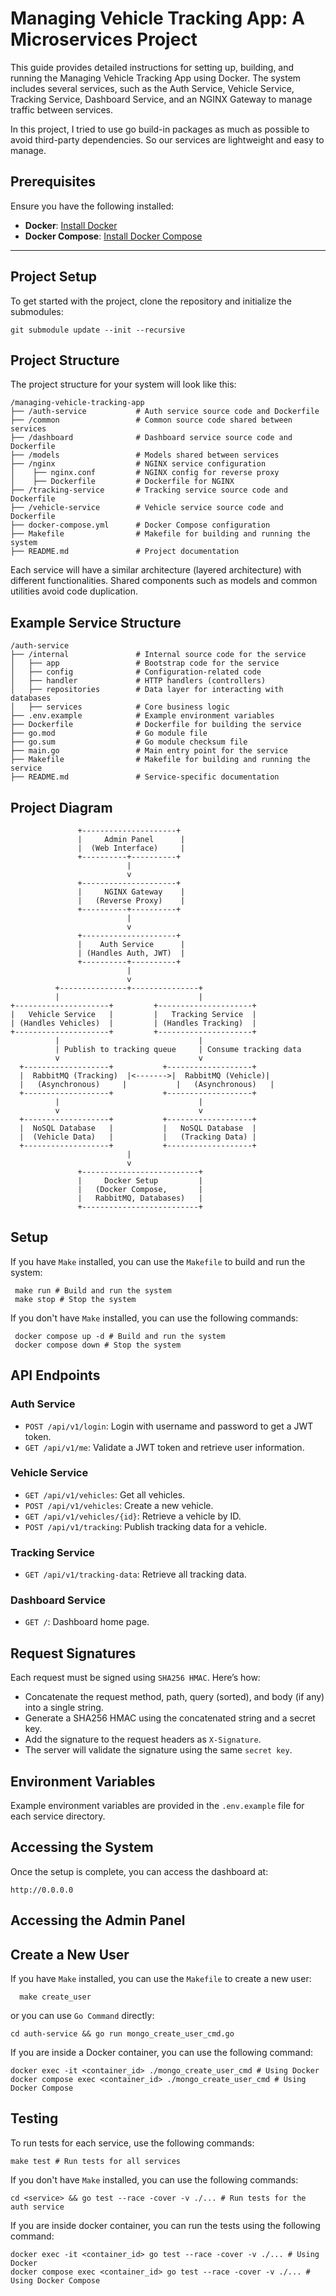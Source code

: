 # Managing Vehicle Tracking App: A Microservices Project

This guide provides detailed instructions for setting up, building, and running the Managing Vehicle Tracking App using
Docker. The system includes several services, such as the Auth Service, Vehicle Service, Tracking Service, Dashboard
Service, and an NGINX Gateway to manage traffic between services.

In this project, I tried to use go build-in packages as much as possible to avoid third-party dependencies.
So our services are lightweight and easy to manage.

## Prerequisites

Ensure you have the following installed:

- **Docker**: [Install Docker](https://docs.docker.com/get-started/get-docker/)
- **Docker Compose**: [Install Docker Compose](https://docs.docker.com/compose/install/)

---

## Project Setup

To get started with the project, clone the repository and initialize the submodules:
```shell
git submodule update --init --recursive
```


## Project Structure

The project structure for your system will look like this:

```text
/managing-vehicle-tracking-app
├── /auth-service           # Auth service source code and Dockerfile
├── /common                 # Common source code shared between services
├── /dashboard              # Dashboard service source code and Dockerfile
├── /models                 # Models shared between services
├── /nginx                  # NGINX service configuration
│    ├── nginx.conf         # NGINX config for reverse proxy
│    ├── Dockerfile         # Dockerfile for NGINX
├── /tracking-service       # Tracking service source code and Dockerfile
├── /vehicle-service        # Vehicle service source code and Dockerfile
├── docker-compose.yml      # Docker Compose configuration
├── Makefile                # Makefile for building and running the system
├── README.md               # Project documentation 
```

Each service will have a similar architecture (layered architecture) with different functionalities. Shared components
such as models and common utilities avoid code duplication.

## Example Service Structure

```text
/auth-service
├── /internal               # Internal source code for the service
│   ├── app                 # Bootstrap code for the service
│   ├── config              # Configuration-related code
│   ├── handler             # HTTP handlers (controllers)
│   ├── repositories        # Data layer for interacting with databases
│   ├── services            # Core business logic
├── .env.example            # Example environment variables
├── Dockerfile              # Dockerfile for building the service
├── go.mod                  # Go module file
├── go.sum                  # Go module checksum file
├── main.go                 # Main entry point for the service
├── Makefile                # Makefile for building and running the service
├── README.md               # Service-specific documentation

```

## Project Diagram

```text
               +---------------------+
               |     Admin Panel      |
               |  (Web Interface)     |
               +----------+----------+
                          |
                          v
               +---------------------+
               |     NGINX Gateway    |
               |   (Reverse Proxy)    |
               +----------+----------+
                          |
                          v
               +---------------------+
               |    Auth Service      |
               | (Handles Auth, JWT)  |
               +----------+----------+
                          |
                          v
          +---------------+---------------+
          |                               |
+---------------------+         +---------------------+
|   Vehicle Service   |         |   Tracking Service  |
| (Handles Vehicles)  |         | (Handles Tracking)  |
+---------------------+         +---------------------+
          |                               |
          | Publish to tracking queue     | Consume tracking data
          v                               v
  +-------------------+           +-------------------+
  |  RabbitMQ (Tracking)  |<------->|  RabbitMQ (Vehicle)|
  |   (Asynchronous)     |           |   (Asynchronous)   |
  +-------------------+           +-------------------+
          |                               |
          v                               v
  +-------------------+           +-------------------+
  |  NoSQL Database   |           |   NoSQL Database  |
  |  (Vehicle Data)   |           |   (Tracking Data) |
  +-------------------+           +-------------------+
                          |
                          v
               +--------------------------+
               |     Docker Setup         |
               |   (Docker Compose,       |
               |   RabbitMQ, Databases)   |
               +--------------------------+
```

## Setup

If you have `Make` installed, you can use the `Makefile` to build and run the system:

```shell    
 make run # Build and run the system
 make stop # Stop the system
```

If you don't have `Make` installed, you can use the following commands:

```shell
 docker compose up -d # Build and run the system
 docker compose down # Stop the system
```

## API Endpoints

### Auth Service

- `POST /api/v1/login`: Login with username and password to get a JWT token.
- `GET /api/v1/me`: Validate a JWT token and retrieve user information.

### Vehicle Service

- `GET /api/v1/vehicles`: Get all vehicles.
- `POST /api/v1/vehicles`: Create a new vehicle.
- `GET /api/v1/vehicles/{id}`: Retrieve a vehicle by ID.
- `POST /api/v1/tracking`: Publish tracking data for a vehicle.

### Tracking Service

- `GET /api/v1/tracking-data`: Retrieve all tracking data.

### Dashboard Service

- `GET /`: Dashboard home page.

## Request Signatures

Each request must be signed using `SHA256 HMAC`. Here’s how:

- Concatenate the request method, path, query (sorted), and body (if any) into a single string.
- Generate a SHA256 HMAC using the concatenated string and a secret key.
- Add the signature to the request headers as `X-Signature`.
- The server will validate the signature using the same `secret key`.

## Environment Variables

Example environment variables are provided in the `.env.example` file for each service directory.

## Accessing the System

Once the setup is complete, you can access the dashboard at:

```text
http://0.0.0.0
```

## Accessing the Admin Panel

## Create a New User

If you have `Make` installed, you can use the `Makefile` to create a new user:

```shell
  make create_user
```

or you can use `Go Command` directly:

```shell
cd auth-service && go run mongo_create_user_cmd.go
```

If you are inside a Docker container, you can use the following command:

```shell
docker exec -it <container_id> ./mongo_create_user_cmd # Using Docker
docker compose exec <container_id> ./mongo_create_user_cmd # Using Docker Compose
```

## Testing

To run tests for each service, use the following commands:

```shell
make test # Run tests for all services
```

If you don't have `Make` installed, you can use the following commands:

```shell
cd <service> && go test --race -cover -v ./... # Run tests for the auth service
```

If you are inside docker container, you can run the tests using the following command:

```shell
docker exec -it <container_id> go test --race -cover -v ./... # Using Docker
docker compose exec <container_id> go test --race -cover -v ./... # Using Docker Compose
```

